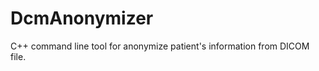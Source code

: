 DcmAnonymizer
=============

C++ command line tool for anonymize patient's information from DICOM file.
